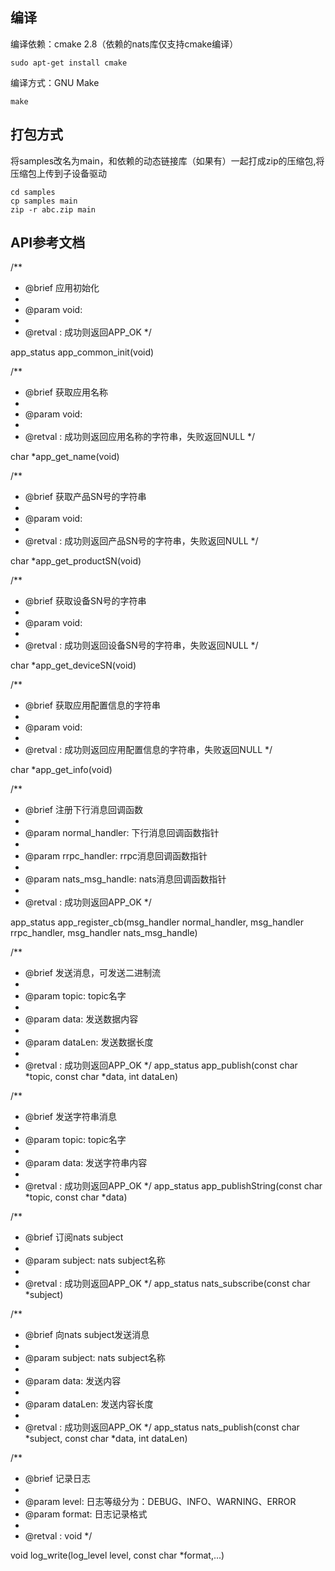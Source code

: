 ## 编译
编译依赖：cmake 2.8（依赖的nats库仅支持cmake编译）
```
sudo apt-get install cmake
```
编译方式：GNU Make
```
make
```

## 打包方式
将samples改名为main，和依赖的动态链接库（如果有）一起打成zip的压缩包,将压缩包上传到子设备驱动
```
cd samples
cp samples main
zip -r abc.zip main
```

## API参考文档

/**
 * @brief 应用初始化
 *
 * @param void: 
 *
 * @retval : 成功则返回APP_OK
 */
 
app_status app_common_init(void)

/**
 * @brief 获取应用名称
 *
 * @param void:               
 *
 * @retval : 成功则返回应用名称的字符串，失败返回NULL
 */
 
char *app_get_name(void)

/**
 * @brief 获取产品SN号的字符串
 *
 * @param void:               
 *
 * @retval : 成功则返回产品SN号的字符串，失败返回NULL
 */
 
char *app_get_productSN(void)

/**
 * @brief 获取设备SN号的字符串
 *
 * @param void:               
 *
 * @retval : 成功则返回设备SN号的字符串，失败返回NULL
 */
 
char *app_get_deviceSN(void)

/**
 * @brief 获取应用配置信息的字符串
 *
 * @param void:               
 *
 * @retval : 成功则返回应用配置信息的字符串，失败返回NULL
 */
 
char *app_get_info(void)

/**
 * @brief 注册下行消息回调函数
 *
 * @param normal_handler: 下行消息回调函数指针           
 *
 * @param rrpc_handler: rrpc消息回调函数指针           
 *
 * @param nats_msg_handle: nats消息回调函数指针           
 *
 * @retval : 成功则返回APP_OK
 */
 
app_status app_register_cb(msg_handler normal_handler, msg_handler rrpc_handler, msg_handler nats_msg_handle)

/**
 * @brief 发送消息，可发送二进制流
 *
 * @param topic: topic名字         
 *
 * @param data: 发送数据内容 
 *
 * @param dataLen: 发送数据长度
 *
 * @retval : 成功则返回APP_OK
 */
app_status app_publish(const char *topic, const char *data, int dataLen)

/**
 * @brief 发送字符串消息
 *
 * @param topic: topic名字         
 *
 * @param data: 发送字符串内容
 *
 * @retval : 成功则返回APP_OK
 */
app_status app_publishString(const char *topic, const char *data)

/**
 * @brief  订阅nats subject
 *
 * @param subject: nats subject名称         
 *
 * @retval : 成功则返回APP_OK
 */
app_status nats_subscribe(const char *subject)

/**
 * @brief 向nats subject发送消息
 *
 * @param subject: nats subject名称
 *
 * @param data: 发送内容
 *
 * @param dataLen: 发送内容长度
 *
 * @retval : 成功则返回APP_OK
 */
app_status nats_publish(const char *subject, const char *data, int dataLen)

/**
 * @brief 记录日志
 *
 * @param level:        日志等级分为：DEBUG、INFO、WARNING、ERROR
 * @param format:       日志记录格式
 *
 * @retval : void
 */
 
void log_write(log_level level, const char *format,...)

